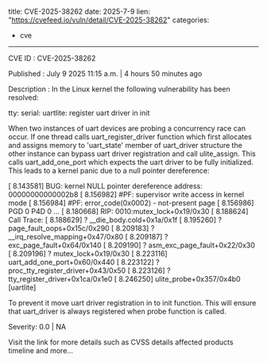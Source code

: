  
title: CVE-2025-38262
date: 2025-7-9
lien: "https://cvefeed.io/vuln/detail/CVE-2025-38262"
categories:
  - cve
---

CVE ID : CVE-2025-38262

Published :  July 9
2025
11:15 a.m. | 4 hours
50 minutes ago

Description : In the Linux kernel
the following vulnerability has been resolved:

tty: serial: uartlite: register uart driver in init

When two instances of uart devices are probing
a concurrency race can
occur. If one thread calls uart_register_driver function
which first
allocates and assigns memory to 'uart_state' member of uart_driver
structure
the other instance can bypass uart driver registration and
call ulite_assign. This calls uart_add_one_port
which expects the uart
driver to be fully initialized. This leads to a kernel panic due to a
null pointer dereference:

[    8.143581] BUG: kernel NULL pointer dereference
address: 00000000000002b8
[    8.156982] #PF: supervisor write access in kernel mode
[    8.156984] #PF: error_code(0x0002) - not-present page
[    8.156986] PGD 0 P4D 0
...
[    8.180668] RIP: 0010:mutex_lock+0x19/0x30
[    8.188624] Call Trace:
[    8.188629]  ? __die_body.cold+0x1a/0x1f
[    8.195260]  ? page_fault_oops+0x15c/0x290
[    8.209183]  ? __irq_resolve_mapping+0x47/0x80
[    8.209187]  ? exc_page_fault+0x64/0x140
[    8.209190]  ? asm_exc_page_fault+0x22/0x30
[    8.209196]  ? mutex_lock+0x19/0x30
[    8.223116]  uart_add_one_port+0x60/0x440
[    8.223122]  ? proc_tty_register_driver+0x43/0x50
[    8.223126]  ? tty_register_driver+0x1ca/0x1e0
[    8.246250]  ulite_probe+0x357/0x4b0 [uartlite]

To prevent it
move uart driver registration in to init function. This
will ensure that uart_driver is always registered when probe function
is called.

Severity: 0.0 | NA

Visit the link for more details
such as CVSS details
affected products
timeline
and more...
